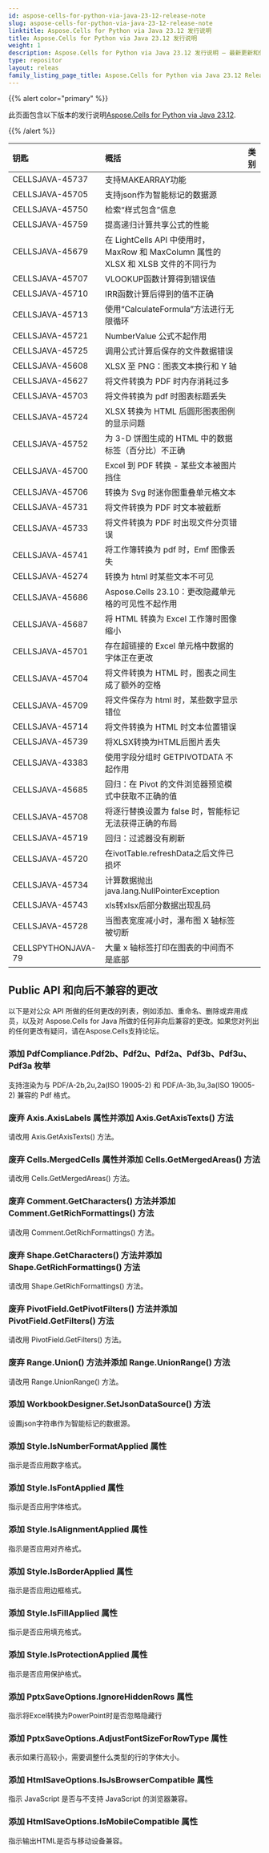 ```yaml
---
id: aspose-cells-for-python-via-java-23-12-release-note
slug: aspose-cells-for-python-via-java-23-12-release-note
linktitle: Aspose.Cells for Python via Java 23.12 发行说明
title: Aspose.Cells for Python via Java 23.12 发行说明
weight: 1
description: Aspose.Cells for Python via Java 23.12 发行说明 – 最新更新和修复
type: repositor
layout: releas
family_listing_page_title: Aspose.Cells for Python via Java 23.12 Release Note
---
```

{{% alert color="primary" %}}

此页面包含以下版本的发行说明[Aspose.Cells for Python via Java 23.12](https://releases.aspose.com/cells/python-java/new-releases/aspose.cells-for-python-via-java-23.12/).

{{% /alert %}}

|**钥匙**|**概括**|**类别**|
| :- | :- | :- |
|CELLSJAVA-45737|支持MAKEARRAY功能|
|CELLSJAVA-45705|支持json作为智能标记的数据源|
|CELLSJAVA-45750|检索“样式包含”信息|
|CELLSJAVA-45759|提高递归计算共享公式的性能|
|CELLSJAVA-45679|在 LightCells API 中使用时，MaxRow 和 MaxColumn 属性的 XLSX 和 XLSB 文件的不同行为|
|CELLSJAVA-45707|VLOOKUP函数计算得到错误值|
|CELLSJAVA-45710|IRR函数计算后得到的值不正确|
|CELLSJAVA-45713|使用“CalculateFormula”方法进行无限循环|
|CELLSJAVA-45721|NumberValue 公式不起作用|
|CELLSJAVA-45725|调用公式计算后保存的文件数据错误|
|CELLSJAVA-45608|XLSX 至 PNG：图表文本换行和 Y 轴|
|CELLSJAVA-45627|将文件转换为 PDF 时内存消耗过多|
|CELLSJAVA-45703|将文件转换为 pdf 时图表标题丢失|
|CELLSJAVA-45724|XLSX 转换为 HTML 后圆形图表图例的显示问题|
|CELLSJAVA-45752|为 3-D 饼图生成的 HTML 中的数据标签（百分比）不正确|
|CELLSJAVA-45700|Excel 到 PDF 转换 - 某些文本被图片挡住|
|CELLSJAVA-45706|转换为 Svg 时迷你图重叠单元格文本|
|CELLSJAVA-45731|将文件转换为 PDF 时文本被截断|
|CELLSJAVA-45733|将文件转换为 PDF 时出现文件分页错误|
|CELLSJAVA-45741|将工作簿转换为 pdf 时，Emf 图像丢失|
|CELLSJAVA-45274|转换为 html 时某些文本不可见|
|CELLSJAVA-45686|Aspose.Cells 23.10：更改隐藏单元格的可见性不起作用|
|CELLSJAVA-45687|将 HTML 转换为 Excel 工作簿时图像缩小|
|CELLSJAVA-45701|存在超链接的 Excel 单元格中数据的字体正在更改|
|CELLSJAVA-45704|将文件转换为 HTML 时，图表之间生成了额外的空格|
|CELLSJAVA-45709|将文件保存为 html 时，某些数字显示错位|
|CELLSJAVA-45714|将文件转换为 HTML 时文本位置错误|
|CELLSJAVA-45739|将XLSX转换为HTML后图片丢失|
|CELLSJAVA-43383|使用字段分组时 GETPIVOTDATA 不起作用|
|CELLSJAVA-45685|回归：在 Pivot 的文件浏览器预览模式中获取不正确的值|
|CELLSJAVA-45708|将逐行替换设置为 false 时，智能标记无法获得正确的布局|
|CELLSJAVA-45719|回归：过滤器没有刷新|
|CELLSJAVA-45720|在ivotTable.refreshData之后文件已损坏|
|CELLSJAVA-45734|计算数据抛出 java.lang.NullPointerException|
|CELLSJAVA-45743|xls转xlsx后部分数据出现乱码|
|CELLSJAVA-45728|当图表宽度减小时，瀑布图 X 轴标签被切断|
|CELLSPYTHONJAVA-79|大量 x 轴标签打印在图表的中间而不是底部|

##  **Public API 和向后不兼容的更改**

以下是对公众 API 所做的任何更改的列表，例如添加、重命名、删除或弃用成员，以及对 Aspose.Cells for Java 所做的任何非向后兼容的更改。如果您对列出的任何更改有疑问，请在Aspose.Cells支持论坛。

###  **添加 PdfCompliance.Pdf2b、Pdf2u、Pdf2a、Pdf3b、Pdf3u、Pdf3a 枚举**

支持渲染为与 PDF/A-2b,2u,2a(ISO 19005-2) 和 PDF/A-3b,3u,3a(ISO 19005-2) 兼容的 Pdf 格式。

###  **废弃 Axis.AxisLabels 属性并添加 Axis.GetAxisTexts() 方法**

请改用 Axis.GetAxisTexts() 方法。

###  **废弃 Cells.MergedCells 属性并添加 Cells.GetMergedAreas() 方法**

请改用 Cells.GetMergedAreas() 方法。

###  **废弃 Comment.GetCharacters() 方法并添加 Comment.GetRichFormattings() 方法**

请改用 Comment.GetRichFormattings() 方法。

###  **废弃 Shape.GetCharacters() 方法并添加 Shape.GetRichFormattings() 方法**

请改用 Shape.GetRichFormattings() 方法。

###  **废弃 PivotField.GetPivotFilters() 方法并添加 PivotField.GetFilters() 方法**

请改用 PivotField.GetFilters() 方法。

###  **废弃 Range.Union() 方法并添加 Range.UnionRange() 方法**

请改用 Range.UnionRange() 方法。

###  **添加 WorkbookDesigner.SetJsonDataSource() 方法**

设置json字符串作为智能标记的数据源。

###  **添加 Style.IsNumberFormatApplied 属性**

指示是否应用数字格式。

###  **添加 Style.IsFontApplied 属性**

指示是否应用字体格式。

###  **添加 Style.IsAlignmentApplied 属性**

指示是否应用对齐格式。

###  **添加 Style.IsBorderApplied 属性**

指示是否应用边框格式。

###  **添加 Style.IsFillApplied 属性**

指示是否应用填充格式。

###  **添加 Style.IsProtectionApplied 属性**

指示是否应用保护格式。

###  **添加 PptxSaveOptions.IgnoreHiddenRows 属性**

指示将Excel转换为PowerPoint时是否忽略隐藏行

###  **添加 PptxSaveOptions.AdjustFontSizeForRowType 属性**

表示如果行高较小，需要调整什么类型的行的字体大小。

###  **添加 HtmlSaveOptions.IsJsBrowserCompatible 属性**

指示 JavaScript 是否与不支持 JavaScript 的浏览器兼容。

###  **添加 HtmlSaveOptions.IsMobileCompatible 属性**

指示输出HTML是否与移动设备兼容。